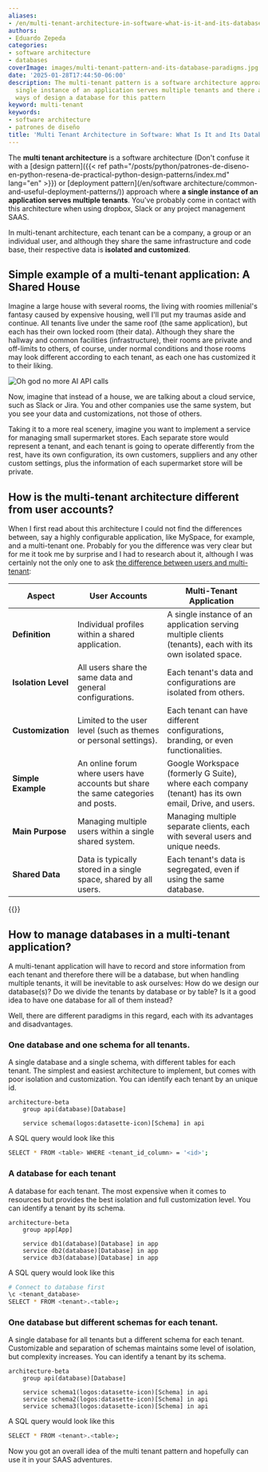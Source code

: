 ```yaml
---
aliases:
- /en/multi-tenant-architecture-in-software-what-is-it-and-its-databases-patterns/
authors:
- Eduardo Zepeda
categories:
- software architecture
- databases
coverImage: images/multi-tenant-pattern-and-its-database-paradigms.jpg
date: '2025-01-28T17:44:50-06:00'
description: The multi-tenant pattern is a software architecture approach where a
  single instance of an application serves multiple tenants and there are multiple
  ways of design a database for this pattern
keyword: multi-tenant
keywords:
- software architecture
- patrones de diseño
title: 'Multi Tenant Architecture in Software: What Is It and Its Databases Patterns'
---
```


The **multi tenant architecture** is a software architecture (Don't confuse it with a [design pattern]({{< ref path="/posts/python/patrones-de-diseno-en-python-resena-de-practical-python-design-patterns/index.md" lang="en" >}}) or [deployment pattern](/en/software architecture/common-and-useful-deployment-patterns/)) approach where **a single instance of an application serves multiple tenants**. You've probably come in contact with this architecture when using dropbox, Slack or any project management SAAS.

In multi-tenant architecture, each tenant can be a company, a group or an individual user, and although they share the same infrastructure and code base, their respective data is **isolated and customized**.

## Simple example of a multi-tenant application: A Shared House

Imagine a large house with several rooms, the living with roomies millenial's fantasy caused by expensive housing, well I'll put my traumas aside and continue. All tenants live under the same roof (the same application), but each has their own locked room (their data). Although they share the hallway and common facilities (infrastructure), their rooms are private and off-limits to others, of course, under normal conditions and those rooms may look different according to each tenant, as each one has customized it to their liking.

![Oh god no more AI API calls](https://res.cloudinary.com/dwrscezd2/image/upload/v1738123971/meme-millenial-cloud-provider_vzisiz.jpg)

Now, imagine that instead of a house, we are talking about a cloud service, such as Slack or Jira. You and other companies use the same system, but you see your data and customizations, not those of others.

Taking it to a more real scenery, imagine you want to implement a service for managing small supermarket stores. Each separate store would represent a tenant, and each tenant is going to operate differently from the rest, have its own configuration, its own customers, suppliers and any other custom settings, plus the information of each supermarket store will be private.

## How is the multi-tenant architecture different from user accounts?

When I first read about this architecture I could not find the differences between, say a highly configurable application, like MySpace, for example, and a multi-tenant one. Probably for you the difference was very clear but for me it took me by surprise and I had to research about it, although I was certainly not the only one to ask [the difference between users and multi-tenant](https://stackoverflow.com/questions/48378789/what-is-the-difference-between-tenant-and-user#?):

| **Aspect**          | **User Accounts**                                                                  | **Multi-Tenant Application**                                                                              |
| ------------------- | ---------------------------------------------------------------------------------- | --------------------------------------------------------------------------------------------------------- |
| **Definition**      | Individual profiles within a shared application.                                   | A single instance of an application serving multiple clients (tenants), each with its own isolated space. |
| **Isolation Level** | All users share the same data and general configurations.                          | Each tenant's data and configurations are isolated from others.                                           |
| **Customization**   | Limited to the user level (such as themes or personal settings).                   | Each tenant can have different configurations, branding, or even functionalities.                         |
| **Simple Example**  | An online forum where users have accounts but share the same categories and posts. | Google Workspace (formerly G Suite), where each company (tenant) has its own email, Drive, and users.     |
| **Main Purpose**    | Managing multiple users within a single shared system.                             | Managing multiple separate clients, each with several users and unique needs.                             |
| **Shared Data**     | Data is typically stored in a single space, shared by all users.                   | Each tenant's data is segregated, even if using the same database.                                        |

{{<ad>}}

## How to manage databases in a multi-tenant application?

A multi-tenant application will have to record and store information from each tenant and therefore there will be a database, but when handling multiple tenants, it will be inevitable to ask ourselves: How do we design our database(s)? Do we divide the tenants by database or by table? Is it a good idea to have one database for all of them instead?

Well, there are different paradigms in this regard, each with its advantages and disadvantages.

### One database and one schema for all tenants.

A single database and a single schema, with different tables for each tenant. The simplest and easiest architecture to implement, but comes with poor isolation and customization. You can identify each tenant by an unique id.

``` mermaid
architecture-beta
    group api(database)[Database]

    service schema(logos:datasette-icon)[Schema] in api
```

A SQL query would look like this

``` bash
SELECT * FROM <table> WHERE <tenant_id_column> = '<id>';
```

### A database for each tenant

A database for each tenant. The most expensive when it comes to resources but provides the best isolation and full customization level. You can identify a tenant by its schema.

``` mermaid
architecture-beta
    group app[App]

    service db1(database)[Database] in app
    service db2(database)[Database] in app
    service db3(database)[Database] in app
```

A SQL query would look like this

``` bash
# Connect to database first
\c <tenant_database>
SELECT * FROM <tenant>.<table>;
```



### One database but different schemas for each tenant.

A single database for all tenants but a different schema for each tenant. Customizable and separation of schemas maintains some level of isolation, but complexity increases. You can identify a tenant by its schema.

``` mermaid
architecture-beta
    group api(database)[Database]

    service schema1(logos:datasette-icon)[Schema] in api
    service schema2(logos:datasette-icon)[Schema] in api
    service schema3(logos:datasette-icon)[Schema] in api
```

A SQL query would look like this


``` bash
SELECT * FROM <tenant>.<table>;
```

Now you got an overall idea of the multi tenant pattern and hopefully can use it in your SAAS adventures.